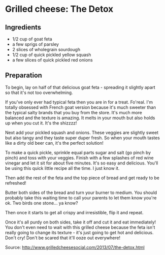 Grilled cheese: The Detox
============


Ingredients
-----------

- 1/2 cup of goat feta
- a few sprigs of parsley
- 2 slices of wholegrain sourdough
- 1/2 cup of quick pickled yellow squash
- a few slices of quick pickled red onions


Preparation
-----------

To begin, lay on half of that delicious goat feta - spreading it slightly apart so that it's not too overwhelming.

If you've only ever had typical feta then you are in for a treat. Fo'real. I'm totally obsessed with French goat version because it's much sweeter than the typical salty brands that you buy from the store. It's much more balanced and the texture is amazing. It melts in your mouth but also holds up when you cut it. It's the shizzzz!

Next add your pickled squash and onions. These veggies are slightly sweet but also tangy and they taste super duper fresh. So when your mouth tastes like a dirty old beer can, it's the perfect solution!

To make a quick pickle, sprinkle equal parts sugar and salt (go pinch by pinch) and toss with your veggies. Finish with a few splashes of red wine vinegar and let it sit for about five minutes. It's so easy and delicious. You'll be using this quick little recipe all the time. I just know it.

Then add the rest of the feta and the top piece of bread and get ready to be refreshed!

Butter both sides of the bread and turn your burner to medium. You should probably take this waiting time to call your parents to let them know you're ok. Two birds one stone... ya know?

Then once it starts to get all crispy and irresistible, flip it and repeat.

Once it's all purdy on both sides, take it off and cut it and eat immediately! You don't even need to wait with this grilled cheese because the feta isn't really going to change its texture - it's just going to get hot and delicious. Don't cry! Don't be scared that it'll ooze out everywhere!

Source: http://www.grilledcheesesocial.com/2013/07/the-detox.html